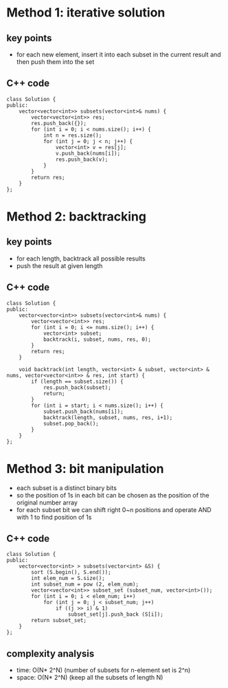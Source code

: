 # Method 1: iterative solution

## key points
- for each new element, insert it into each subset in the current result and then push them into the set

## C++ code
```
class Solution {
public:
    vector<vector<int>> subsets(vector<int>& nums) {
        vector<vector<int>> res;
        res.push_back({});
        for (int i = 0; i < nums.size(); i++) {
            int n = res.size();
            for (int j = 0; j < n; j++) {
                vector<int> v = res[j];
                v.push_back(nums[i]);
                res.push_back(v);
            }
        }
        return res;
    }
};
```

# Method 2: backtracking

## key points
- for each length, backtrack all possible results
- push the result at given length

## C++ code
```
class Solution {
public:
    vector<vector<int>> subsets(vector<int>& nums) {
        vector<vector<int>> res;
        for (int i = 0; i <= nums.size(); i++) {
            vector<int> subset;
            backtrack(i, subset, nums, res, 0);
        }
        return res;
    }
    
    void backtrack(int length, vector<int> & subset, vector<int> & nums, vector<vector<int>> & res, int start) {
        if (length == subset.size()) {
            res.push_back(subset);
            return;
        }
        for (int i = start; i < nums.size(); i++) {
            subset.push_back(nums[i]);
            backtrack(length, subset, nums, res, i+1);
            subset.pop_back();
        }
    }
};
```

# Method 3: bit manipulation
- each subset is a distinct binary bits
- so the position of 1s in each bit can be chosen as the position of the original number array
- for each subset bit we can shift right 0~n positions and operate AND with 1 to find position of 1s

## C++ code
```
class Solution {
public:
    vector<vector<int> > subsets(vector<int> &S) {
        sort (S.begin(), S.end());
        int elem_num = S.size();
        int subset_num = pow (2, elem_num);
        vector<vector<int>> subset_set (subset_num, vector<int>());
        for (int i = 0; i < elem_num; i++)
            for (int j = 0; j < subset_num; j++)
                if ((j >> i) & 1)
                    subset_set[j].push_back (S[i]);
        return subset_set;
    }
};
```

## complexity analysis
- time: O(N* 2^N) (number of subsets for n-element set is 2^n)
- space: O(N* 2^N) (keep all the subsets of length N)
